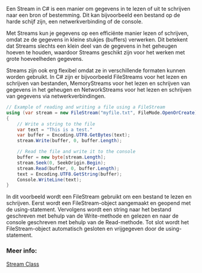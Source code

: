 Een Stream in C# is een manier om gegevens in te lezen of uit te schrijven naar een bron of bestemming. Dit kan bijvoorbeeld een bestand op de harde schijf zijn, een netwerkverbinding of de console.

Met Streams kun je gegevens op een efficiënte manier lezen of schrijven, omdat ze de gegevens in kleine stukjes (buffers) verwerken. Dit betekent dat Streams slechts een klein deel van de gegevens in het geheugen hoeven te houden, waardoor Streams geschikt zijn voor het werken met grote hoeveelheden gegevens.

Streams zijn ook erg flexibel omdat ze in verschillende formaten kunnen worden gebruikt. In C# zijn er bijvoorbeeld FileStreams voor het lezen en schrijven van bestanden, MemoryStreams voor het lezen en schrijven van gegevens in het geheugen en NetworkStreams voor het lezen en schrijven van gegevens via netwerkverbindingen.

```c#
// Example of reading and writing a file using a FileStream
using (var stream = new FileStream("myfile.txt", FileMode.OpenOrCreate))
{
    // Write a string to the file
    var text = "This is a test."
    var buffer = Encoding.UTF8.GetBytes(text);
    stream.Write(buffer, 0, buffer.Length);

    // Read the file and write it to the console
    buffer = new byte[stream.Length];
    stream.Seek(0, SeekOrigin.Begin);
    stream.Read(buffer, 0, buffer.Length);
    text = Encoding.UTF8.GetString(buffer);
    Console.WriteLine(text);
}
```

In dit voorbeeld wordt een FileStream gebruikt om een bestand te lezen en schrijven. Eerst wordt een FileStream-object aangemaakt en geopend met de using-statement. Vervolgens wordt een string naar het bestand geschreven met behulp van de Write-methode en gelezen en naar de console geschreven met behulp van de Read-methode. Tot slot wordt het FileStream-object automatisch gesloten en vrijgegeven door de using-statement.



### Meer info:
[Stream Class](https://learn.microsoft.com/en-us/dotnet/api/system.io.stream?view=net-7.0)